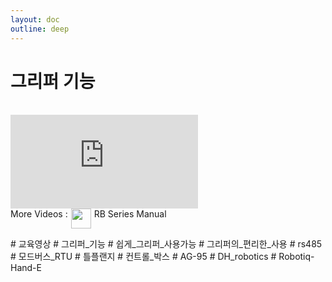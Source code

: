 ```yaml
---
layout: doc
outline: deep
---
```


# 그리퍼 기능

<br>

<iframe class="video-resources"
src="https://www.youtube.com/embed/UxCidtxYExQ?si=Hjty_YxKJcFLqQEz"
title="UI Screen Layout"
frameborder="0"
allow="accelerometer; autoplay; clipboard-write; encrypted-media; gyroscope; picture-in-picture; web-share"
referrerpolicy="strict-origin-when-cross-origin"
allowfullscreen>
</iframe>

<br>

<div class="more-videos-info">
  <span>More Videos : </span>
  <img src="/youtube_64.png" width=32 height=32 />
  <a href="https://www.youtube.com/playlist?list=PLa7dlfy7PJ2w79uPRvhXDd61yqKZtpVdc" target="_blank">
    RB Series Manual
  </a>
</div>

\# 교육영상
\# 그리퍼\_기능
\# 쉽게\_그리퍼\_사용가능
\# 그리퍼의\_편리한\_사용
\# rs485
\# 모드버스\_RTU
\# 틀플랜지
\# 컨트롤\_박스
\# AG-95
\# DH_robotics
\# Robotiq-Hand-E

<style scoped>
img {
  margin: 0 5px;
}

a {
  text-decoration: none;
}

.more-videos-info {
  display: flex;
}
</style>
